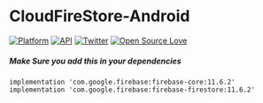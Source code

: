# CloudFireStore-Android

[![Platform](https://img.shields.io/badge/platform-android-green.svg)](http://developer.android.com/index.html)
[![API](https://img.shields.io/badge/API-15%2B-brightgreen.svg?style=flat)](https://android-arsenal.com/api?level=15)
[![Twitter](https://img.shields.io/badge/Twitter-@umarauna-blue.svg?style=flat)](http://twitter.com/umarauna)
[![Open Source Love](https://badges.frapsoft.com/os/v1/open-source.svg?v=103)](https://github.com/ellerbrock/open-source-badges/)

##### Make Sure you add this in your dependencies

```
implementation 'com.google.firebase:firebase-core:11.6.2'
implementation 'com.google.firebase:firebase-firestore:11.6.2'
``` 
